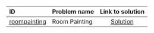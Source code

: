 | ID | Problem name | Link to solution |
|:---|:---|:---:|
| [roompainting](https://open.kattis.com/problems/roompainting) | Room Painting | [Solution](https://github.com/versenyi98/kattis-solutions/tree/main/solutions/Room%20Painting)|
